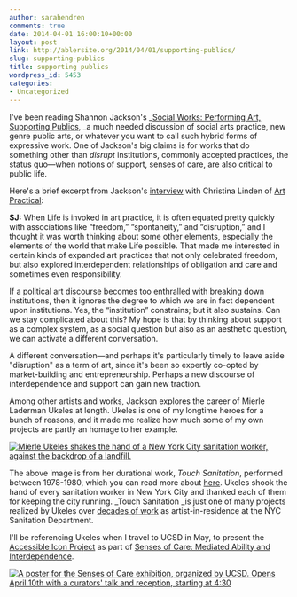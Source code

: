 ```yaml
---
author: sarahendren
comments: true
date: 2014-04-01 16:00:10+00:00
layout: post
link: http://ablersite.org/2014/04/01/supporting-publics/
slug: supporting-publics
title: supporting publics
wordpress_id: 5453
categories:
- Uncategorized
---
```


I've been reading Shannon Jackson's _[Social Works: Performing Art, Supporting Publics](http://www.amazon.com/Social-Works-Performing-Supporting-Publics/dp/0415486017/ref=sr_1_1?ie=UTF8&qid=1396365313&sr=8-1&keywords=jackson+social+works), _a much needed discussion of social arts practice, new genre public arts, or whatever you want to call such hybrid forms of expressive work. One of Jackson's big claims is for works that do something other than _disrupt_ institutions, commonly accepted practices, the status quo—when notions of support, senses of care, are also critical to public life.

Here's a brief excerpt from Jackson's [interview](http://www.artpractical.com/feature/interview_with_shannon_jackson/) with Christina Linden of [Art Practical](http://www.artpractical.com/feature/interview_with_shannon_jackson/):


**SJ:** When Life is invoked in art practice, it is often equated pretty quickly with associations like “freedom,” “spontaneity,” and “disruption,” and I thought it was worth thinking about some other elements, especially the elements of the world that make Life possible. That made me interested in certain kinds of expanded art practices that not only celebrated freedom, but also explored interdependent relationships of obligation and care and sometimes even responsibility.




If a political art discourse becomes too enthralled with breaking down institutions, then it ignores the degree to which we are in fact dependent upon institutions. Yes, the “institution” constrains; but it also sustains. Can we stay complicated about this? My hope is that by thinking about support as a complex system, as a social question but also as an aesthetic question, we can activate a different conversation.


A different conversation—and perhaps it's particularly timely to leave aside "disruption" as a term of art, since it's been so expertly co-opted by market-building and entrepreneurship. Perhaps a new discourse of interdependence and support can gain new traction.

Among other artists and works, Jackson explores the career of Mierle Laderman Ukeles at length. Ukeles is one of my longtime heroes for a bunch of reasons, and it made me realize how much some of my own projects are partly an homage to her example.

[![Mierle Ukeles shakes the hand of a New York City sanitation worker, against the backdrop of a landfill.](http://ablersite.files.wordpress.com/2014/04/touch-sanitation-01.jpg)](http://ablersite.files.wordpress.com/2014/04/touch-sanitation-01.jpg)

The above image is from her durational work, _Touch Sanitation_, performed between 1978-1980, which you can read more about [here](http://www.feldmangallery.com/pages/artistsrffa/artuke01.html). Ukeles shook the hand of every sanitation worker in New York City and thanked each of them for keeping the city running. _Touch Sanitation _is just one of many projects realized by Ukeles over [decades of work](http://www.feldmangallery.com/pages/artistsrffa/artuke01.html) as artist-in-residence at the NYC Sanitation Department.

I'll be referencing Ukeles when I travel to UCSD in May, to present the [Accessible Icon Project](http://www.accessibleicon.org/) as part of [Senses of Care: Mediated Ability and Interdependence](http://calit2.net/events/index.php).

[![A poster for the Senses of Care exhibition, organized by UCSD. Opens April 10th with a curators' talk and reception, starting at 4:30](http://ablersite.files.wordpress.com/2014/04/senses_posterfr_v1-2.jpg)](http://ablersite.files.wordpress.com/2014/04/senses_posterfr_v1-2.jpg)




